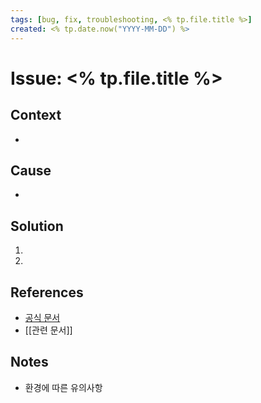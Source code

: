 ```yaml
---
tags: [bug, fix, troubleshooting, <% tp.file.title %>]
created: <% tp.date.now("YYYY-MM-DD") %>
---
```


# Issue: <% tp.file.title %>

## Context

-

## Cause

-

## Solution

1.
2.

## References

- [공식 문서]()
- [[관련 문서]]

## Notes

- 환경에 따른 유의사항
